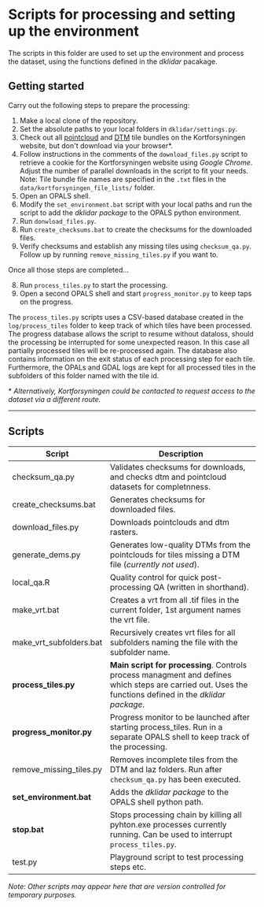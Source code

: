 # Scripts for processing and setting up the environment
The scripts in this folder are used to set up the environment and process the dataset, using the functions defined in the *dklidar* pacakage. 

## Getting started
Carry out the following steps to prepare the processing:

1. Make a local clone of the repository.
2. Set the absolute paths to your local folders in `dklidar/settings.py`.
3. Check out all [pointcloud](https://download.kortforsyningen.dk/content/dhmpunktsky) and [DTM](https://download.kortforsyningen.dk/content/dhmterr%C3%A6n-04-m-grid) tile bundles on the Kortforsyningen website, but don't download via your browser\*.
4. Follow instructions in the comments of the `download_files.py` script to retrieve a cookie for the Kortforsyningen website using *Google Chrome*. Adjust the number of parallel downloads in the script to fit your needs. Note: Tile bundle file names are specified in the `.txt` files in the `data/kortforsyningen_file_lists/` folder.
5. Open an OPALS shell.
5. Modify the `set_environment.bat` script with your local paths and run the script to add the *dklidar package* to the OPALS python environment.
5. Run `donwload_files.py`. 
6. Run `create_checksums.bat` to create the checksums for the downloaded files.
7. Verify checksums and establish any missing tiles using `checksum_qa.py`. Follow up by running `remove_missing_tiles.py` if you want to. 

Once all those steps are completed...

8. Run `process_tiles.py` to start the processing.
9. Open a second OPALS shell and start `progress_monitor.py` to keep taps on the progress.

The `process_tiles.py` scripts uses a CSV-based database created in the `log/process_tiles` folder to keep track of which tiles have been processed. The progress database allows the script to resume without dataloss, should the processing be interrupted for some unexpected reason. In this case all partially processed tiles will be re-processed again. The database also contains information on the exit status of each processing step for each tile. Furthermore, the OPALs and GDAL logs are kept for all processed tiles in the subfolders of this folder named with the tile id. 

\* *Alternatively, Kortforsyningen could be contacted to request access to the  dataset via a different route.* 

----

## Scripts
Script | Description 
--- | ---
checksum_qa.py | Validates checksums for downloads, and checks dtm and pointcloud datasets for completnness.
create_checksums.bat | Generates checksums for downloaded files. 
download_files.py | Downloads pointclouds and dtm rasters.
generate_dems.py | Generates low-quality DTMs from the pointclouds for tiles missing a DTM file (*currently not used*).
local_qa.R | Quality control for quick post-processing QA (written in shorthand).
make_vrt.bat | Creates a vrt from all .tif files in the current folder, 1st argument names the vrt file.
make_vrt_subfolders.bat | Recursively creates vrt files for all subfolders naming the file with the subfolder name.
**process_tiles.py** | **Main script for processing**. Controls process managment and defines which steps are carried out. Uses the functions defined in the *dklidar package*.
**progress_monitor.py** | Progress monitor to be launched after starting process_tiles. Run in a separate OPALS shell to keep track of the processing. 
remove_missing_tiles.py | Removes incomplete tiles from the DTM and laz folders. Run after `checksum_qa.py` has been executed.
**set_environment.bat** | Adds the *dklidar package* to the OPALS shell python path.
**stop.bat** | Stops processing chain by killing all pyhton.exe processes currently running. Can be used to interrupt `process_tiles.py`.
test.py | Playground script to test processing steps etc. 

*Note: Other scripts may appear here that are version controlled for temporary purposes.*
